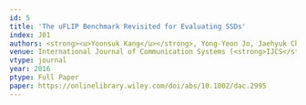 ```yaml
---
id: 5
title: 'The uFLIP Benchmark Revisited for Evaluating SSDs'
index: J01
authors: <strong><u>Yoonsuk Kang</u></strong>, Yong-Yeon Jo, Jaehyuk Cha, Sang-Wook Kim, and Young Kyun Shin
venue: International Journal of Communication Systems (<strong>IJCS</strong>)
vtype: journal
year: 2016
ptype: Full Paper
paper: https://onlinelibrary.wiley.com/doi/abs/10.1002/dac.2995
---
```


